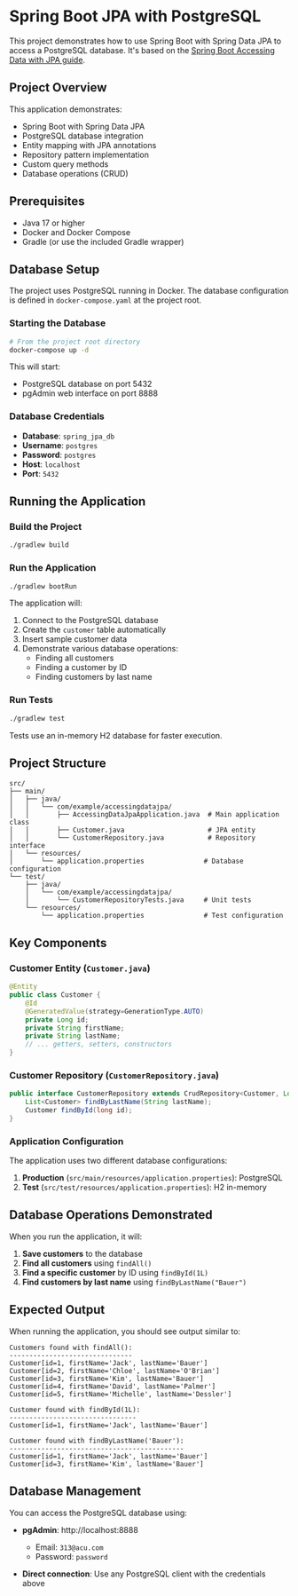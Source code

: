 # Spring Boot JPA with PostgreSQL

This project demonstrates how to use Spring Boot with Spring Data JPA to access a PostgreSQL database. It's based on the [Spring Boot Accessing Data with JPA guide](https://spring.io/guides/gs/accessing-data-jpa).

## Project Overview

This application demonstrates:
- Spring Boot with Spring Data JPA
- PostgreSQL database integration
- Entity mapping with JPA annotations
- Repository pattern implementation
- Custom query methods
- Database operations (CRUD)

## Prerequisites

- Java 17 or higher
- Docker and Docker Compose
- Gradle (or use the included Gradle wrapper)

## Database Setup

The project uses PostgreSQL running in Docker. The database configuration is defined in `docker-compose.yaml` at the project root.

### Starting the Database

```bash
# From the project root directory
docker-compose up -d
```

This will start:
- PostgreSQL database on port 5432
- pgAdmin web interface on port 8888

### Database Credentials

- **Database**: `spring_jpa_db`
- **Username**: `postgres`
- **Password**: `postgres`
- **Host**: `localhost`
- **Port**: `5432`

## Running the Application

### Build the Project

```bash
./gradlew build
```

### Run the Application

```bash
./gradlew bootRun
```

The application will:
1. Connect to the PostgreSQL database
2. Create the `customer` table automatically
3. Insert sample customer data
4. Demonstrate various database operations:
   - Finding all customers
   - Finding a customer by ID
   - Finding customers by last name

### Run Tests

```bash
./gradlew test
```

Tests use an in-memory H2 database for faster execution.

## Project Structure

```
src/
├── main/
│   ├── java/
│   │   └── com/example/accessingdatajpa/
│   │       ├── AccessingDataJpaApplication.java  # Main application class
│   │       ├── Customer.java                     # JPA entity
│   │       └── CustomerRepository.java           # Repository interface
│   └── resources/
│       └── application.properties               # Database configuration
└── test/
    ├── java/
    │   └── com/example/accessingdatajpa/
    │       └── CustomerRepositoryTests.java     # Unit tests
    └── resources/
        └── application.properties               # Test configuration
```

## Key Components

### Customer Entity (`Customer.java`)

```java
@Entity
public class Customer {
    @Id
    @GeneratedValue(strategy=GenerationType.AUTO)
    private Long id;
    private String firstName;
    private String lastName;
    // ... getters, setters, constructors
}
```

### Customer Repository (`CustomerRepository.java`)

```java
public interface CustomerRepository extends CrudRepository<Customer, Long> {
    List<Customer> findByLastName(String lastName);
    Customer findById(long id);
}
```

### Application Configuration

The application uses two different database configurations:

1. **Production** (`src/main/resources/application.properties`): PostgreSQL
2. **Test** (`src/test/resources/application.properties`): H2 in-memory

## Database Operations Demonstrated

When you run the application, it will:

1. **Save customers** to the database
2. **Find all customers** using `findAll()`
3. **Find a specific customer** by ID using `findById(1L)`
4. **Find customers by last name** using `findByLastName("Bauer")`

## Expected Output

When running the application, you should see output similar to:

```
Customers found with findAll():
-------------------------------
Customer[id=1, firstName='Jack', lastName='Bauer']
Customer[id=2, firstName='Chloe', lastName='O'Brian']
Customer[id=3, firstName='Kim', lastName='Bauer']
Customer[id=4, firstName='David', lastName='Palmer']
Customer[id=5, firstName='Michelle', lastName='Dessler']

Customer found with findById(1L):
--------------------------------
Customer[id=1, firstName='Jack', lastName='Bauer']

Customer found with findByLastName('Bauer'):
--------------------------------------------
Customer[id=1, firstName='Jack', lastName='Bauer']
Customer[id=3, firstName='Kim', lastName='Bauer']
```

## Database Management

You can access the PostgreSQL database using:

- **pgAdmin**: http://localhost:8888
  - Email: `313@acu.com`
  - Password: `password`

- **Direct connection**: Use any PostgreSQL client with the credentials above

